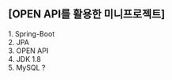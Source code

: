 <h2>[OPEN API를 활용한 미니프로젝트]</h2>
  1. Spring-Boot</br>
  2. JPA</br>
  3. OPEN API</br>
  4. JDK 1.8</br>
  5. MySQL ?
